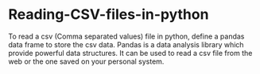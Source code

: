 # Reading-CSV-files-in-python

To read a csv (Comma separated values) file in python, define a pandas data frame to store the csv data. Pandas is a data analysis library which provide powerful data structures.
It can be used to read a csv file from the web or the one saved on your personal system.

